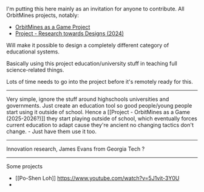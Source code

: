 I'm putting this here mainly as an invitation for anyone to contribute. All OrbitMines projects, notably: 
- [OrbitMines as a Game Project]()
- [Project - Research towards Designs (2024)]()

Will make it possible to design a completely different category of educational systems.

Basically using this project education/university stuff in teaching full science-related things.

Lots of time needs to go into the project before it's remotely ready for this.

---

Very simple, ignore the stuff around highschools universities and governments. Just create an education tool so good people/young people start using it outside of school. Hence a [[Project - OrbitMines as a Game (2025-2026?)]] they start playing outside of school, which eventually forces current education to adapt cause they're ancient no changing tactics don't change. - Just have them use it too.

---

Innovation research, James Evans from Georgia Tech ?

---

Some projects
- [[Po-Shen Loh]] https://www.youtube.com/watch?v=5J1vit-3Y0U
- 
